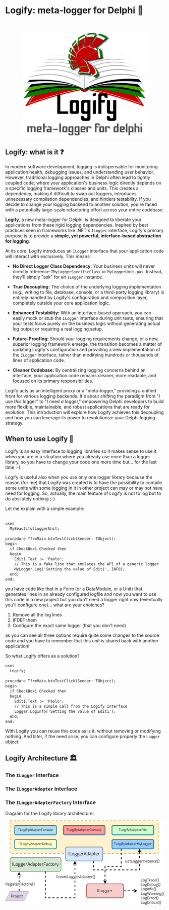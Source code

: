 # Logify: meta-logger for Delphi 📝

<br />

<p align="center">
  <img src="logify.png" alt="Logify Library" width="400" />
</p>

## Logify: what is it ❓

In modern software development, logging is indispensable for monitoring application health, debugging issues, and understanding user behavior. However, traditional logging approaches in Delphi often lead to tightly coupled code, where your application's business logic directly depends on a specific logging framework's classes and units. This creates a dependency, making it difficult to swap out loggers, introduces unnecessary compilation dependencies, and hinders testability. If you decide to change your logging backend to another solution, you're faced with a potentially large-scale refactoring effort across your entire codebase.

**Logify**, a new meta-logger for Delphi, is designed to liberate your applications from these rigid logging dependencies. Inspired by best practices seen in frameworks like .NET's `ILogger` interface, Logify's primary purpose is to provide a **simple, yet powerful, interface-based abstraction for logging**.

At its core, Logify introduces an `ILogger` interface that your application code will interact with exclusively. This means:

* **No Direct Logger Class Dependency:** Your business units will never directly reference `TMyLoggerSpecificClass` or `MyLoggerUnit.pas`. Instead, they'll simply "ask" for an `ILogger` instance.

* **True Decoupling:** The choice of the underlying logging implementation (e.g., writing to file, database, console, or a third-party logging library) is entirely handled by Logify's configuration and composition layer, completely outside your core application logic.

* **Enhanced Testability:** With an interface-based approach, you can easily mock or stub the `ILogger` interface during unit tests, ensuring that your tests focus purely on the business logic without generating actual log output or requiring a real logging setup.

* **Future-Proofing:** Should your logging requirements change, or a new, superior logging framework emerge, the transition becomes a matter of updating Logify's configuration and providing a new implementation of the `ILogger` interface, rather than modifying hundreds or thousands of lines of application code.

* **Cleaner Codebase:** By centralizing logging concerns behind an interface, your application code remains cleaner, more readable, and focused on its primary responsibilities.

Logify acts as an intelligent proxy or a "meta-logger," providing a unified front for various logging backends. It's about shifting the paradigm from "I use *this* logger" to "I need *a* logger," empowering Delphi developers to build more flexible, maintainable, and robust applications that are ready for evolution. This introduction will explore how Logify achieves this decoupling and how you can leverage its power to revolutionize your Delphi logging strategy.

## When to use Logify 📎

Logify is an easy interface to logging libraries so it makes sense to use it when you are in a situation where you already use more than a logger library, so you have to change your code one more time but... for the last time :-)

Logify is useful also when you use only one logger library because the reason (for me) that Logify was created is to have the possibility to compile some units with some logging in it in other project can may or may not have need for logging. So, actually, the main feature of Logify is not to log but to do absilutely nothing ;-)

Let me explain with a simple example:

```delphi

uses
  MyBeautifulLoggerUnit;

procedure TfrmMain.btnTestClick(Sender: TObject);
begin
  if CheckBox1.Checked then
  begin
    Edit1.Text := 'Paolo';
    // This is a fake line that emulates the API of a generic logger
    MyLogger.Log('Setting the value of Edit1', INFO); 
  end;
end;
```

you have code like that in a Form (or a DataModule, or a Unit) that generates lines in an already configured logfile and now you want to use this code in a new project but you don't need a logger right now (eventually you'll configure one)... what are your choiches?

1. Remove all the log lines 
2. IFDEF them
3. Configure the exact same logger (that you don't need)

as you can see all three options require quite some changes to the source code and you have to remember that this unit is shared back with another application!

So what Logify offers as a solution?

```delphi
uses
  Logify;

procedure TfrmMain.btnTestClick(Sender: TObject);
begin
  if CheckBox1.Checked then
  begin
    Edit1.Text := 'Paolo';
    // This is a simple call from the Logify interface
    Logger.LogInfo('Setting the value of Edit1');
  end;
end;
```

With Logify you can reuse this code as is it, without removing or modifying nothing. And later, if the need arise, you can configure properly the `Logger` object.

## Logify Architecture 🏛️

###  The `ILogger` Interface

### The `ILoggerAdapter` Interface

### The `ILoggerAdapterFactory` Interface

Diagram for the Logify library architecture:

<p align="center">
  <img src="diagram.jpg" alt="Logify Architecture" width="600" />
</p>